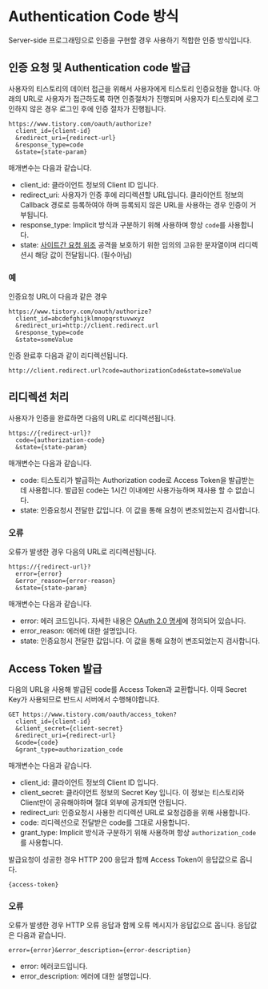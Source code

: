 # Authentication Code 방식

Server-side 프로그래밍으로 인증을 구현할 경우 사용하기 적합한 인증 방식입니다.

## 인증 요청 및 Authentication code 발급

사용자의 티스토리의 데이터 접근을 위해서 사용자에게 티스토리 인증요청을 합니다. 아래의 URL로 사용자가 접근하도록 하면 인증절차가 진행되며 사용자가 티스토리에 로그인하지 않은 경우 로그인 후에 인증 절차가 진행됩니다.

```
https://www.tistory.com/oauth/authorize?
  client_id={client-id}
  &redirect_uri={redirect-url}
  &response_type=code
  &state={state-param}
```

매개변수는 다음과 같습니다.

- client_id: 클라이언트 정보의 Client ID 입니다.
- redirect_uri: 사용자가 인증 후에 리디렉션할 URL입니다. 클라이언트 정보의 Callback 경로로 등록하여야 하며 등록되지 않은 URL을 사용하는 경우 인증이 거부됩니다.
- response_type: Implicit 방식과 구분하기 위해 사용하며 항상 `code`를 사용합니다.
- state:  [사이트간 요청 위조](https://en.wikipedia.org/wiki/Cross-site_request_forgery) 공격을 보호하기 위한 임의의 고유한 문자열이며 리디렉션시 해당 값이 전달됩니다. (필수아님)

### 예

인증요청 URL이 다음과 같은 경우

```
https://www.tistory.com/oauth/authorize?
  client_id=abcdefghijklmnopqrstuvwxyz
  &redirect_uri=http://client.redirect.url
  &response_type=code
  &state=someValue
```

인증 완료후 다음과 같이 리디렉션됩니다.

```
http://client.redirect.url?code=authorizationCode&state=someValue
```

## 리디렉션 처리

사용자가 인증을 완료하면 다음의 URL로 리디렉션됩니다.

```
https://{redirect-url}?
  code={authorization-code}
  &state={state-param}
```

매개변수는 다음과 같습니다.

- code: 티스토리가 발급하는 Authorization code로 Access Token을 발급받는데 사용합니다. 발급된 code는 1시간 이내에만 사용가능하며 재사용 할 수 없습니다.
- state: 인증요청시 전달한 값입니다. 이 값을 통해 요청이 변조되었는지 검사합니다.


### 오류

오류가 발생한 경우 다음의 URL로 리디렉션됩니다.

```
https://{redirect-url}?
  error={error}
  &error_reason={error-reason}
  &state={state-param}
```

매개변수는 다음과 같습니다.

- error: 에러 코드입니다. 자세한 내용은 [OAuth 2.0 명세](https://tools.ietf.org/html/rfc6749#section-4.1.2.1)에 정의되어 있습니다.
- error_reason: 에러에 대한 설명입니다.
- state: 인증요청시 전달한 값입니다. 이 값을 통해 요청이 변조되었는지 검사합니다.

## Access Token 발급

다음의 URL을 사용해 발급된 code를 Access Token과 교환합니다. 이때 Secret Key가 사용되므로 반드시 서버에서 수행해야합니다.

```
GET https://www.tistory.com/oauth/access_token?
  client_id={client-id}
  &client_secret={client-secret}
  &redirect_uri={redirect-url}
  &code={code}
  &grant_type=authorization_code
```

매개변수는 다음과 같습니다.

- client_id: 클라이언트 정보의 Client ID 입니다.
- client_secret: 클라이언트 정보의 Secret Key 입니다. 이 정보는 티스토리와 Client만이 공유해야하며 절대 외부에 공개되면 안됩니다.
- redirect_uri: 인증요청시 사용한 리디렉션 URL로 요청검증을 위해 사용합니다.
- code: 리디렉션으로 전달받은 code를 그대로 사용합니다.
- grant_type: Implicit 방식과 구분하기 위해 사용하며 항상 `authorization_code`를 사용합니다.

발급요청이 성공한 경우 HTTP 200 응답과 함께 Access Token이 응답값으로 옵니다.

```
{access-token}
```

### 오류

오류가 발생한 경우 HTTP 오류 응답과 함께 오류 메시지가 응답값으로 옵니다. 응답값은 다음과 같습니다.

```
error={error}&error_description={error-description}
```

- error: 에러코드입니다.
- error_description: 에러에 대한 설명입니다.
